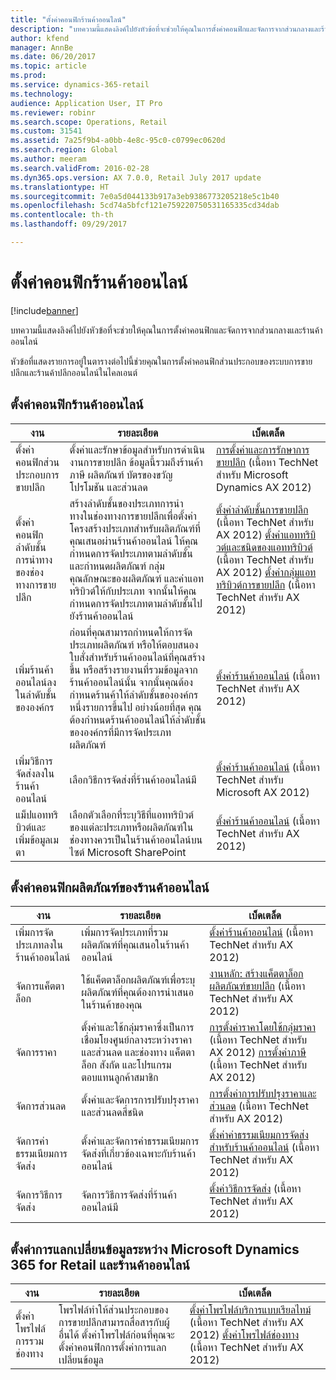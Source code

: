 ```yaml
---
title: "ตั้งค่าคอนฟิกร้านค้าออนไลน์"
description: "บทความนี้แสดงลิงค์ไปยังหัวข้อที่จะช่วยให้คุณในการตั้งค่าคอนฟิกและจัดการจากส่วนกลางและร้านค้าออนไลน์"
author: kfend
manager: AnnBe
ms.date: 06/20/2017
ms.topic: article
ms.prod: 
ms.service: dynamics-365-retail
ms.technology: 
audience: Application User, IT Pro
ms.reviewer: robinr
ms.search.scope: Operations, Retail
ms.custom: 31541
ms.assetid: 7a25f9b4-a0bb-4e8c-95c0-c0799ec0620d
ms.search.region: Global
ms.author: meeram
ms.search.validFrom: 2016-02-28
ms.dyn365.ops.version: AX 7.0.0, Retail July 2017 update
ms.translationtype: HT
ms.sourcegitcommit: 7e0a5d044133b917a3eb9386773205218e5c1b40
ms.openlocfilehash: 5cd74a5bfcf121e759220750531165335cd34dab
ms.contentlocale: th-th
ms.lasthandoff: 09/29/2017

---
```


# <a name="configure-an-online-store"></a>ตั้งค่าคอนฟิกร้านค้าออนไลน์

[!include[banner](../includes/banner.md)]

บทความนี้แสดงลิงค์ไปยังหัวข้อที่จะช่วยให้คุณในการตั้งค่าคอนฟิกและจัดการจากส่วนกลางและร้านค้าออนไลน์

หัวข้อที่แสดงรายการอยู่ในตารางต่อไปนี้ช่วยคุณในการตั้งค่าคอนฟิกส่วนประกอบของระบบการขายปลีกและร้านค้าปลีกออนไลน์ในไคลเอนต์

## <a name="configure-an-online-store"></a>ตั้งค่าคอนฟิกร้านค้าออนไลน์
| งาน                                                | รายละเอียด                                                                                                                                                                                                                                                                                                                                                   | เบ็ดเตล็ด                                                                                                                                                                                                                                                                                                                                                                                                                                   |
|-----------------------------------------------------|-----------------------------------------------------------------------------------------------------------------------------------------------------------------------------------------------------------------------------------------------------------------------------------------------------------------------------------------------------------|------------------------------------------------------------------------------------------------------------------------------------------------------------------------------------------------------------------------------------------------------------------------------------------------------------------------------------------------------------------------------------------------------------------------------------------|
| ตั้งค่าคอนฟิกส่วนประกอบการขายปลีก                        | ตั้งค่าและรักษาข้อมูลสำหรับการดำเนินงานการขายปลีก ข้อมูลนี้รวมถึงร้านค้า ภาษี ผลิตภัณฑ์ บัตรของขวัญ โปรโมชัน และส่วนลด                                                                                                                                                                                                          | [การตั้งค่าและการรักษาการขายปลีก](https://technet.microsoft.com/en-us/library/hh597201.aspx) (เนื้อหา TechNet สำหรับ Microsoft Dynamics AX 2012)                                                                                                                                                                                                                                                                                          |
| ตั้งค่าคอนฟิกลำดับชั้นการนำทางของช่องทางการขายปลีก    | สร้างลำดับชั้นของประเภทการนำทางในช่องทางการขายปลีกเพื่อตั้งค่าโครงสร้างประเภทสำหรับผลิตภัณฑ์ที่คุณเสนอผ่านร้านค้าออนไลน์ ให้คุณกำหนดการจัดประเภทตามลำดับชั้น และกำหนดผลิตภัณฑ์ กลุ่มคุณลักษณะของผลิตภัณฑ์ และค่าแอททริบิวต์ให้กับประเภท จากนั้นให้คุณกำหนดการจัดประเภทตามลำดับชั้นไปยังร้านค้าออนไลน์                            | [ตั้งค่าลำดับชั้นการขายปลีก](https://technet.microsoft.com/en-us/library/hh580593.aspx) (เนื้อหา TechNet สำหรับ AX 2012) [ตั้งค่าแอททริบิวต์และชนิดของแอททริบิวต์](https://technet.microsoft.com/en-us/library/hh227548.aspx) (เนื้อหา TechNet สำหรับ AX 2012) [ตั้งค่ากลุ่มแอททริบิวต์การขายปลีก](https://technet.microsoft.com/en-us/library/jj728713.aspx) (เนื้อหา TechNet สำหรับ AX 2012) |
| เพิ่มร้านค้าออนไลน์ลงในลำดับชั้นขององค์กร | ก่อนที่คุณสามารถกำหนดให้การจัดประเภทผลิตภัณฑ์ หรือให้ตอบสนองใบสั่งสำหรับร้านค้าออนไลน์ที่คุณสร้างขึ้น หรือสร้างรายงานที่รวมข้อมูลจากร้านค้าออนไลน์นั้น จากนั้นคุณต้องกำหนดร้านค้าให้ลำดับชั้นขององค์กรหนึ่งรายการขึ้นไป อย่างน้อยที่สุด คุณต้องกำหนดร้านค้าออนไลน์ให้ลำดับชั้นขององค์กรที่มีการจัดประเภทผลิตภัณฑ์  | [ตั้งค่าร้านค้าออนไลน์](https://technet.microsoft.com/en-us/library/jj682095.aspx) (เนื้อหา TechNet สำหรับ AX 2012)                                                                                                                                                                                                                                                                                                     |
| เพิ่มวิธีการจัดส่งลงในร้านค้าออนไลน์          | เลือกวิธีการจัดส่งที่ร้านค้าออนไลน์มี                                                                                                                                                                                                                                                                                                 | [ตั้งค่าร้านค้าออนไลน์](https://technet.microsoft.com/en-us/library/jj682095.aspx) (เนื้อหา TechNet สำหรับ Microsoft AX 2012)                                                                                                                                                                                                                                                                                                     |
| แม็ปแอททริบิวต์และเพิ่มข้อมูลเมตา                   | เลือกตัวเลือกที่ระบุวิธีที่แอททริบิวต์ของแต่ละประเภทหรือผลิตภัณฑ์ในช่องทางควรเป็นในร้านค้าออนไลน์บนไซต์ Microsoft SharePoint                                                                                                                                                                                              | [ตั้งค่าร้านค้าออนไลน์](https://technet.microsoft.com/en-us/library/jj682095.aspx) (เนื้อหา TechNet สำหรับ AX 2012)                                                                                                                                                                                                                                                                                                     |

## <a name="configure-online-store-products"></a>ตั้งค่าคอนฟิกผลิตภัณฑ์ของร้านค้าออนไลน์
| งาน                                 | รายละเอียด                                                                                                                                           | เบ็ดเตล็ด                                                                                                                                                                                                                                                                            |
|--------------------------------------|---------------------------------------------------------------------------------------------------------------------------------------------------|-----------------------------------------------------------------------------------------------------------------------------------------------------------------------------------------------------------------------------------------------------------------------------------|
| เพิ่มการจัดประเภทลงในร้านค้าออนไลน์ | เพิ่มการจัดประเภทที่รวมผลิตภัณฑ์ที่คุณเสนอในร้านค้าออนไลน์                                                                  | [ตั้งค่าร้านค้าออนไลน์](https://technet.microsoft.com/en-us/library/jj682095.aspx) (เนื้อหา TechNet สำหรับ AX 2012)                                                                                                                                              |
| จัดการแค็ตตาล็อก                     | ใช้แค็ตตาล็อกผลิตภัณฑ์เพื่อระบุผลิตภัณฑ์ที่คุณต้องการนำเสนอในร้านค้าของคุณ                                                              | [งานหลัก: สร้างแค็ตตาล็อกผลิตภัณฑ์ขายปลีก](https://technet.microsoft.com/en-us/library/jj728712.aspx) (เนื้อหา TechNet สำหรับ AX 2012)                                                                                                                           |
| จัดการราคา                       | ตั้งค่าและใช้กลุ่มราคาซึ่งเป็นการเชื่อมโยงศูนย์กลางระหว่างราคาและส่วนลด และช่องทาง แค็ตตาล็อก สังกัด และโปรแกรมตอบแทนลูกค้าสมาชิก | [การตั้งค่าราคาโดยใช้กลุ่มราคา](https://technet.microsoft.com/en-us/library/hh597169.aspx) (เนื้อหา TechNet สำหรับ AX 2012) [การตั้งค่าภาษี](https://technet.microsoft.com/en-us/library/hh580571.aspx) (เนื้อหา TechNet สำหรับ AX 2012) |
| จัดการส่วนลด                    | ตั้งค่าและจัดการการปรับปรุงราคาและส่วนลดสี่ชนิด                                                                                  | [การตั้งค่าการปรับปรุงราคาและส่วนลด](https://technet.microsoft.com/en-us/library/hh597114.aspx) (เนื้อหา TechNet สำหรับ AX 2012)                                                                                                                          |
| จัดการค่าธรรมเนียมการจัดส่ง             | ตั้งค่าและจัดการค่าธรรมเนียมการจัดส่งที่เกี่ยวข้องเฉพาะกับร้านค้าออนไลน์                                                                     | [ตั้งค่าค่าธรรมเนียมการจัดส่งสำหรับร้านค้าออนไลน์](https://technet.microsoft.com/en-us/library/jj728714.aspx) (เนื้อหา TechNet สำหรับ AX 2012)                                                                                                                           |
| จัดการวิธีการจัดส่ง            | จัดการวิธีการจัดส่งที่ร้านค้าออนไลน์มี                                                                                        | [ตั้งค่าวิธีการจัดส่ง](https://technet.microsoft.com/en-us/library/jj728719.aspx) (เนื้อหา TechNet สำหรับ AX 2012)                                                                                                                                            |

## <a name="set-up-data-exchange-between-microsoft-dynamics-365-for-retail-and-the-online-store"></a>ตั้งค่าการแลกเปลี่ยนข้อมูลระหว่าง Microsoft Dynamics 365 for Retail และร้านค้าออนไลน์
| งาน                                 | รายละเอียด                                                                                                                               | เบ็ดเตล็ด                                                                                                                                                                                                                                                                                  |
|--------------------------------------|---------------------------------------------------------------------------------------------------------------------------------------|-----------------------------------------------------------------------------------------------------------------------------------------------------------------------------------------------------------------------------------------------------------------------------------------|
| ตั้งค่าโพรไฟล์การรวมช่องทาง | โพรไฟล์ทำให้ส่วนประกอบของการขายปลีกสามารถสื่อสารกับผู้อื่นได้ ตั้งค่าโพรไฟล์ก่อนที่คุณจะตั้งค่าคอนฟิกการตั้งค่าการแลกเปลี่ยนข้อมูล | [ตั้งค่าโพรไฟล์บริการแบบเรียลไทม์](https://technet.microsoft.com/en-us/library/hh580631.aspx) (เนื้อหา TechNet สำหรับ AX 2012) [ตั้งค่าโพรไฟล์ช่องทาง](https://technet.microsoft.com/en-us/library/jj677402.aspx) (เนื้อหา TechNet สำหรับ AX 2012) |

 




